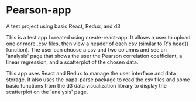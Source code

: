 # Pearson-app
A test project using basic React, Redux, and d3

This is a test app I created using create-react-app. It allows a user to upload one or more .csv files, then view a header of each csv (similar to R's head() function). The user can choose a csv and two columns and see an 'analysis' page that shows the user the Pearson correlation coefficient, a linear regression, and a scatterplot of the chosen data.

This app uses React and Redux to manage the user interface and data storage. It also uses the papa-parse package to read the csv files and some basic functions from the d3 data visualization library to display the scatterplot on the 'analysis' page.

